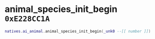 # animal_species_init_begin `0xE228CC1A`

```lua
natives.ai_animal.animal_species_init_begin(_unk0 --[[ number ]])
```